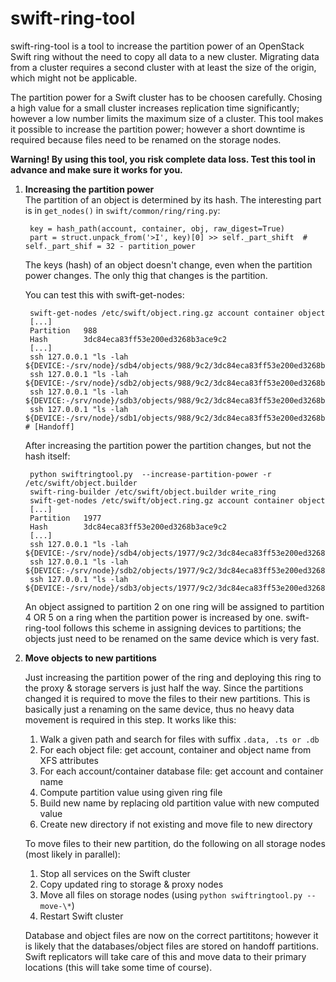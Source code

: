 # swift-ring-tool

swift-ring-tool is a tool to increase the partition power of an OpenStack Swift ring without the need to copy all data to a new cluster.
Migrating data from a cluster requires a second cluster with at least the size of the origin, which might not be applicable.

The partition power for a Swift cluster has to be choosen carefully. Chosing a high value for a small cluster increases replication
time significantly; however a low number limits the maximum size of a cluster. This tool makes it possible to increase the partition
power; however a short downtime is required because files need to be renamed on the storage nodes.

**Warning! By using this tool, you risk complete data loss. Test this tool in advance and make sure it works for you.**

1. **Increasing the partition power**  
    The partition of an object is determined by its hash. The interesting part is in `get_nodes()` in `swift/common/ring/ring.py`: 
        
        key = hash_path(account, container, obj, raw_digest=True)
        part = struct.unpack_from('>I', key)[0] >> self._part_shift  # self._part_shif = 32 - partition_power

    The keys (hash) of an object doesn't change, even when the partition power changes. The only thig that changes is the partition.

    You can test this with swift-get-nodes:

        swift-get-nodes /etc/swift/object.ring.gz account container object
        [...]
        Partition   988
        Hash        3dc84eca83ff53e200ed3268b3ace9c2
        [...]
        ssh 127.0.0.1 "ls -lah ${DEVICE:-/srv/node}/sdb4/objects/988/9c2/3dc84eca83ff53e200ed3268b3ace9c2/"
        ssh 127.0.0.1 "ls -lah ${DEVICE:-/srv/node}/sdb2/objects/988/9c2/3dc84eca83ff53e200ed3268b3ace9c2/"
        ssh 127.0.0.1 "ls -lah ${DEVICE:-/srv/node}/sdb3/objects/988/9c2/3dc84eca83ff53e200ed3268b3ace9c2/"
        ssh 127.0.0.1 "ls -lah ${DEVICE:-/srv/node}/sdb1/objects/988/9c2/3dc84eca83ff53e200ed3268b3ace9c2/" # [Handoff]
        
    After increasing the partition power the partition changes, but not the hash itself:
        
        python swiftringtool.py  --increase-partition-power -r /etc/swift/object.builder 
        swift-ring-builder /etc/swift/object.builder write_ring
        swift-get-nodes /etc/swift/object.ring.gz account container object
        [...]
        Partition   1977
        Hash        3dc84eca83ff53e200ed3268b3ace9c2
        [...]
        ssh 127.0.0.1 "ls -lah ${DEVICE:-/srv/node}/sdb4/objects/1977/9c2/3dc84eca83ff53e200ed3268b3ace9c2/"
        ssh 127.0.0.1 "ls -lah ${DEVICE:-/srv/node}/sdb2/objects/1977/9c2/3dc84eca83ff53e200ed3268b3ace9c2/"
        ssh 127.0.0.1 "ls -lah ${DEVICE:-/srv/node}/sdb3/objects/1977/9c2/3dc84eca83ff53e200ed3268b3ace9c2/"

    An object assigned to partition 2 on one ring will be assigned to partition 4 OR 5 on a ring when the partition power is increased by one.
    swift-ring-tool follows this scheme in assigning devices to partitions; the objects just need to be renamed on the same device which is very fast.
        
1. **Move objects to new partitions**
    
    Just increasing the partition power of the ring and deploying this ring to the proxy & storage servers is just half the way.
    Since the partitions changed it is required to move the files to their new partitions. This is basically just a renaming on 
    the same device, thus no heavy data movement is required in this step. It works like this:

    1. Walk a given path and search for files with suffix `.data, .ts or .db`
    1. For each object file: get account, container and object name from XFS attributes
    1. For each account/container database file: get account and container name
    1. Compute partition value using given ring file
    1. Build new name by replacing old partition value with new computed value
    1. Create new directory if not existing and move file to new directory

    To move files to their new partition, do the following on all storage nodes (most likely in parallel):

    1. Stop all services on the Swift cluster
    1. Copy updated ring to storage & proxy nodes
    1. Move all files on storage nodes (using `python swiftringtool.py --move-\*`)
    1. Restart Swift cluster
    
    Database and object files are now on the correct partititons; however it is likely that the databases/object files are stored on 
    handoff partitions. Swift replicators will take care of this and move data to their primary locations (this will take some time
    of course).
